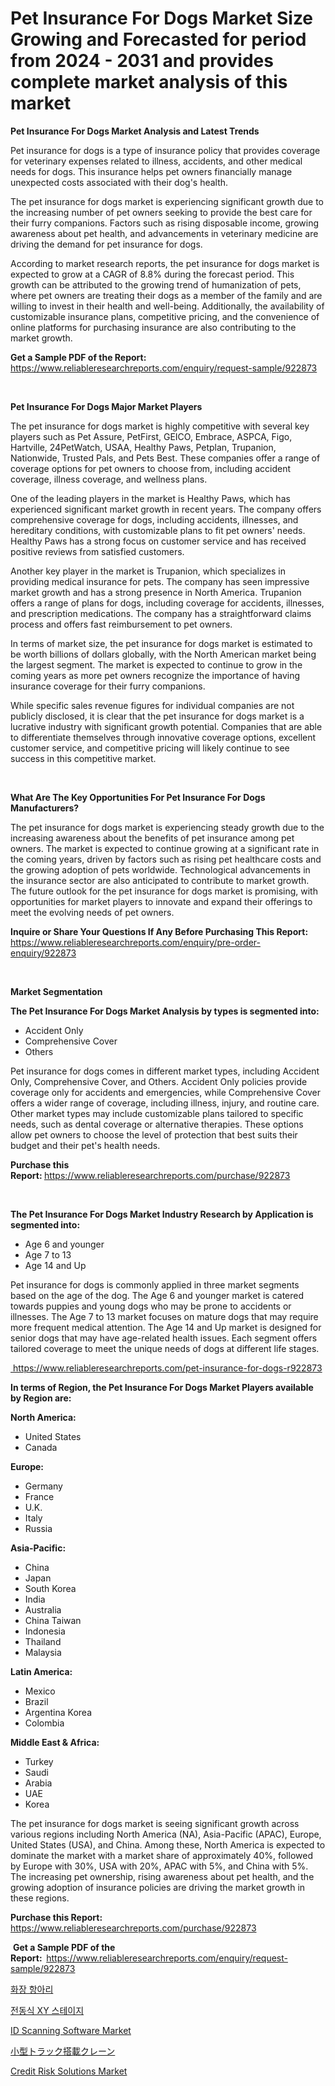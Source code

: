 <p><h1>Pet Insurance For Dogs Market Size Growing and Forecasted for period from 2024 - 2031 and provides complete market analysis of this market</h1></p><p><strong>Pet Insurance For Dogs Market Analysis and Latest Trends</strong></p>
<p><p>Pet insurance for dogs is a type of insurance policy that provides coverage for veterinary expenses related to illness, accidents, and other medical needs for dogs. This insurance helps pet owners financially manage unexpected costs associated with their dog's health.</p><p>The pet insurance for dogs market is experiencing significant growth due to the increasing number of pet owners seeking to provide the best care for their furry companions. Factors such as rising disposable income, growing awareness about pet health, and advancements in veterinary medicine are driving the demand for pet insurance for dogs.</p><p>According to market research reports, the pet insurance for dogs market is expected to grow at a CAGR of 8.8% during the forecast period. This growth can be attributed to the growing trend of humanization of pets, where pet owners are treating their dogs as a member of the family and are willing to invest in their health and well-being. Additionally, the availability of customizable insurance plans, competitive pricing, and the convenience of online platforms for purchasing insurance are also contributing to the market growth.</p></p>
<p><strong>Get a Sample PDF of the Report:&nbsp;</strong> <a href="https://www.reliableresearchreports.com/enquiry/request-sample/922873">https://www.reliableresearchreports.com/enquiry/request-sample/922873</a></p>
<p>&nbsp;</p>
<p><strong>Pet Insurance For Dogs Major Market Players</strong></p>
<p><p>The pet insurance for dogs market is highly competitive with several key players such as Pet Assure, PetFirst, GEICO, Embrace, ASPCA, Figo, Hartville, 24PetWatch, USAA, Healthy Paws, Petplan, Trupanion, Nationwide, Trusted Pals, and Pets Best. These companies offer a range of coverage options for pet owners to choose from, including accident coverage, illness coverage, and wellness plans.</p><p>One of the leading players in the market is Healthy Paws, which has experienced significant market growth in recent years. The company offers comprehensive coverage for dogs, including accidents, illnesses, and hereditary conditions, with customizable plans to fit pet owners' needs. Healthy Paws has a strong focus on customer service and has received positive reviews from satisfied customers.</p><p>Another key player in the market is Trupanion, which specializes in providing medical insurance for pets. The company has seen impressive market growth and has a strong presence in North America. Trupanion offers a range of plans for dogs, including coverage for accidents, illnesses, and prescription medications. The company has a straightforward claims process and offers fast reimbursement to pet owners.</p><p>In terms of market size, the pet insurance for dogs market is estimated to be worth billions of dollars globally, with the North American market being the largest segment. The market is expected to continue to grow in the coming years as more pet owners recognize the importance of having insurance coverage for their furry companions.</p><p>While specific sales revenue figures for individual companies are not publicly disclosed, it is clear that the pet insurance for dogs market is a lucrative industry with significant growth potential. Companies that are able to differentiate themselves through innovative coverage options, excellent customer service, and competitive pricing will likely continue to see success in this competitive market.</p></p>
<p>&nbsp;</p>
<p><strong>What Are The Key Opportunities For Pet Insurance For Dogs Manufacturers?</strong></p>
<p><p>The pet insurance for dogs market is experiencing steady growth due to the increasing awareness about the benefits of pet insurance among pet owners. The market is expected to continue growing at a significant rate in the coming years, driven by factors such as rising pet healthcare costs and the growing adoption of pets worldwide. Technological advancements in the insurance sector are also anticipated to contribute to market growth. The future outlook for the pet insurance for dogs market is promising, with opportunities for market players to innovate and expand their offerings to meet the evolving needs of pet owners.</p></p>
<p><strong>Inquire or Share Your Questions If Any Before Purchasing This Report:</strong> <a href="https://www.reliableresearchreports.com/enquiry/pre-order-enquiry/922873">https://www.reliableresearchreports.com/enquiry/pre-order-enquiry/922873</a></p>
<p>&nbsp;</p>
<p><strong>Market Segmentation</strong></p>
<p><strong>The Pet Insurance For Dogs Market Analysis by types is segmented into:</strong></p>
<p><ul><li>Accident Only</li><li>Comprehensive Cover</li><li>Others</li></ul></p>
<p><p>Pet insurance for dogs comes in different market types, including Accident Only, Comprehensive Cover, and Others. Accident Only policies provide coverage only for accidents and emergencies, while Comprehensive Cover offers a wider range of coverage, including illness, injury, and routine care. Other market types may include customizable plans tailored to specific needs, such as dental coverage or alternative therapies. These options allow pet owners to choose the level of protection that best suits their budget and their pet's health needs.</p></p>
<p><strong>Purchase this Report:&nbsp;</strong><a href="https://www.reliableresearchreports.com/purchase/922873">https://www.reliableresearchreports.com/purchase/922873</a></p>
<p>&nbsp;</p>
<p><strong>The Pet Insurance For Dogs Market Industry Research by Application is segmented into:</strong></p>
<p><ul><li>Age 6 and younger</li><li>Age 7 to 13</li><li>Age 14 and Up</li></ul></p>
<p><p>Pet insurance for dogs is commonly applied in three market segments based on the age of the dog. The Age 6 and younger market is catered towards puppies and young dogs who may be prone to accidents or illnesses. The Age 7 to 13 market focuses on mature dogs that may require more frequent medical attention. The Age 14 and Up market is designed for senior dogs that may have age-related health issues. Each segment offers tailored coverage to meet the unique needs of dogs at different life stages.</p></p>
<p><a href="https://www.reliableresearchreports.com/pet-insurance-for-dogs-r922873">&nbsp;https://www.reliableresearchreports.com/pet-insurance-for-dogs-r922873</a></p>
<p><strong>In terms of Region, the Pet Insurance For Dogs Market Players available by Region are:</strong></p>
<p>
    <p> <strong> North America: </strong>
        <ul>
            <li>United States</li>
            <li>Canada</li>
        </ul>
        </p> 
    <p> <strong> Europe: </strong>
        <ul>
            <li>Germany</li>
            <li>France</li>
            <li>U.K.</li>
            <li>Italy</li>
            <li>Russia</li>
        </ul>
        </p> 
    <p> <strong> Asia-Pacific: </strong>
        <ul>
            <li>China</li>
            <li>Japan</li>
            <li>South Korea</li>
            <li>India</li>
            <li>Australia</li>
            <li>China Taiwan</li>
            <li>Indonesia</li>
            <li>Thailand</li>
            <li>Malaysia</li>
        </ul>
        </p> 
    <p> <strong> Latin America: </strong>
        <ul>
            <li>Mexico</li>
            <li>Brazil</li>
            <li>Argentina Korea</li>
            <li>Colombia</li>
        </ul>
        </p> 
    <p> <strong> Middle East & Africa: </strong>
        <ul>
            <li>Turkey</li>
            <li>Saudi</li>
            <li>Arabia</li>
            <li>UAE</li>
            <li>Korea</li>
        </ul>
    </p>
    </p>
<p><p>The pet insurance for dogs market is seeing significant growth across various regions including North America (NA), Asia-Pacific (APAC), Europe, United States (USA), and China. Among these, North America is expected to dominate the market with a market share of approximately 40%, followed by Europe with 30%, USA with 20%, APAC with 5%, and China with 5%. The increasing pet ownership, rising awareness about pet health, and the growing adoption of insurance policies are driving the market growth in these regions.</p></p>
<p><strong>Purchase this Report: </strong><a href="https://www.reliableresearchreports.com/purchase/922873">https://www.reliableresearchreports.com/purchase/922873</a></p>
<p>&nbsp;<strong>Get a Sample PDF of the Report:&nbsp;&nbsp;</strong><a href="https://www.reliableresearchreports.com/enquiry/request-sample/922873">https://www.reliableresearchreports.com/enquiry/request-sample/922873</a></p>
<p><strong></strong></p>
<p><p><a href="https://medium.com/@jomosley1999/%ED%99%94%EC%9E%A5%ED%92%88-%EC%8B%9C%EC%9E%A5-%EB%B6%84%EC%84%9D-%EA%B7%B8%EC%9D%98-cagr-%EC%8B%9C%EC%9E%A5-%EC%84%B8%EB%B6%84%ED%99%94-%EB%B0%8F-%EA%B8%80%EB%A1%9C%EB%B2%8C-%EC%82%B0%EC%97%85-%EA%B0%9C%EC%9A%94-50fe7aee5d32">화장 항아리</a></p><p><a href="https://github.com/fernandotryO5lson96765/Market-Research-Report-List-1/blob/main/159254552465.md">전동식 XY 스테이지</a></p><p><a href="https://www.linkedin.com/pulse/id-scanning-software-market-competitive-analysis-trends-forecast-bwlye">ID Scanning Software Market</a></p><p><a href="https://medium.com/@barrymundy88/%E5%B0%8F%E5%9E%8B%E3%83%88%E3%83%A9%E3%83%83%E3%82%AF%E3%83%9E%E3%82%A6%E3%83%B3%E3%83%88%E3%82%AF%E3%83%AC%E3%83%BC%E3%83%B3%E5%B8%82%E5%A0%B4-%E5%B8%82%E5%A0%B4cagr-%E5%B8%82%E5%A0%B4%E5%8B%95%E5%90%91-%E6%88%90%E9%95%B7%E6%88%A6%E7%95%A5%E3%81%AB%E9%96%A2%E3%81%99%E3%82%8B%E6%83%85%E5%A0%B1-7df2f39659f1">小型トラック搭載クレーン</a></p><p><a href="https://www.linkedin.com/pulse/credit-risk-solutions-market-research-report-its-history-wryie">Credit Risk Solutions Market</a></p></p>